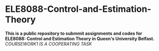 # ELE8088-Control-and-Estimation-Theory
**This is a public repository to submmit assignments and codes for ELE8088: Control and Estimation Theory in Queen's University Belfast.**<br/>
*COURSEWORK1 IS A COOPERATING TASK*
